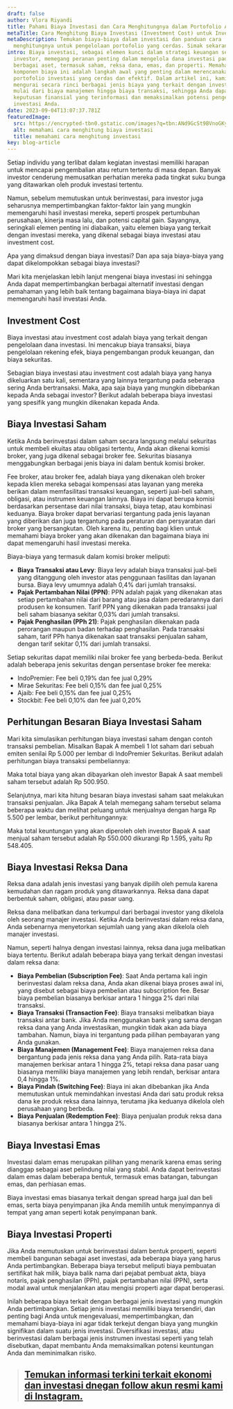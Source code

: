 ```yaml
---
draft: false
author: Vlora Riyandi
title: Pahami Biaya Investasi dan Cara Menghitungnya dalam Portofolio Anda
metaTitle: Cara Menghitung Biaya Investasi (Investment Cost) untuk Investor
metaDescription: Temukan biaya-biaya dalam investasi dan panduan cara
  menghitungnya untuk pengelolaan portofolio yang cerdas. Simak sekarang!"
intro: Biaya investasi, sebagai elemen kunci dalam strategi keuangan setiap
  investor, memegang peranan penting dalam mengelola dana investasi pada
  berbagai aset, termasuk saham, reksa dana, emas, dan properti. Memahami
  komponen biaya ini adalah langkah awal yang penting dalam merencanakan
  portofolio investasi yang cerdas dan efektif. Dalam artikel ini, kami akan
  mengurai secara rinci berbagai jenis biaya yang terkait dengan investasi ini,
  mulai dari biaya manajemen hingga biaya transaksi, sehingga Anda dapat membuat
  keputusan finansial yang terinformasi dan memaksimalkan potensi pengembalian
  investasi Anda.
date: 2023-09-04T13:07:37.781Z
featuredImage:
  src: https://encrypted-tbn0.gstatic.com/images?q=tbn:ANd9GcSt9BVnoGKyaluyEb9ByYBnPWjYg7L9b9mDpqCnZ_YTczaZzxvH
  alt: memahami cara menghitung biaya investasi
  title: memahami cara menghitung investasi
key: blog-article
---
```

Setiap individu yang terlibat dalam kegiatan investasi memiliki harapan untuk mencapai pengembalian atau return tertentu di masa depan. Banyak investor cenderung memusatkan perhatian mereka pada tingkat suku bunga yang ditawarkan oleh produk investasi tertentu.

Namun, sebelum memutuskan untuk berinvestasi, para investor juga seharusnya mempertimbangkan faktor-faktor lain yang mungkin memengaruhi hasil investasi mereka, seperti prospek pertumbuhan perusahaan, kinerja masa lalu, dan potensi capital gain. Sayangnya, seringkali elemen penting ini diabaikan, yaitu elemen biaya yang terkait dengan investasi mereka, yang dikenal sebagai biaya investasi atau investment cost.

Apa yang dimaksud dengan biaya investasi? Dan apa saja biaya-biaya yang dapat dikelompokkan sebagai biaya investasi?

Mari kita menjelaskan lebih lanjut mengenai biaya investasi ini sehingga Anda dapat mempertimbangkan berbagai alternatif investasi dengan pemahaman yang lebih baik tentang bagaimana biaya-biaya ini dapat memengaruhi hasil investasi Anda.

## Investment Cost

Biaya investasi atau investment cost adalah biaya yang terkait dengan pengelolaan dana investasi. Ini mencakup biaya transaksi, biaya pengelolaan rekening efek, biaya pengembangan produk keuangan, dan biaya sekuritas.

Sebagian biaya investasi atau investment cost adalah biaya yang hanya dikeluarkan satu kali, sementara yang lainnya tergantung pada seberapa sering Anda bertransaksi. Maka, apa saja biaya yang mungkin dibebankan kepada Anda sebagai investor? Berikut adalah beberapa biaya investasi yang spesifik yang mungkin dikenakan kepada Anda.

## Biaya Investasi Saham

Ketika Anda berinvestasi dalam saham secara langsung melalui sekuritas untuk membeli ekuitas atau obligasi tertentu, Anda akan dikenai komisi broker, yang juga dikenal sebagai broker fee. Sekuritas biasanya menggabungkan berbagai jenis biaya ini dalam bentuk komisi broker.

Fee broker, atau broker fee, adalah biaya yang dikenakan oleh broker kepada klien mereka sebagai kompensasi atas layanan yang mereka berikan dalam memfasilitasi transaksi keuangan, seperti jual-beli saham, obligasi, atau instrumen keuangan lainnya. Biaya ini dapat berupa komisi berdasarkan persentase dari nilai transaksi, biaya tetap, atau kombinasi keduanya. Biaya broker dapat bervariasi tergantung pada jenis layanan yang diberikan dan juga tergantung pada peraturan dan persyaratan dari broker yang bersangkutan. Oleh karena itu, penting bagi klien untuk memahami biaya broker yang akan dikenakan dan bagaimana biaya ini dapat memengaruhi hasil investasi mereka.

Biaya-biaya yang termasuk dalam komisi broker meliputi:

* **Biaya Transaksi atau Levy**: Biaya levy adalah biaya transaksi jual-beli yang ditanggung oleh investor atas penggunaan fasilitas dan layanan bursa. Biaya levy umumnya adalah 0,4% dari jumlah transaksi.
* **Pajak Pertambahan Nilai (PPN)**: PPN adalah pajak yang dikenakan atas setiap pertambahan nilai dari barang atau jasa dalam peredarannya dari produsen ke konsumen. Tarif PPN yang dikenakan pada transaksi jual beli saham biasanya sekitar 0,03% dari jumlah transaksi.
* **Pajak Penghasilan (PPh 21)**: Pajak penghasilan dikenakan pada perorangan maupun badan terhadap penghasilan. Pada transaksi saham, tarif PPh hanya dikenakan saat transaksi penjualan saham, dengan tarif sekitar 0,1% dari jumlah transaksi.

Setiap sekuritas dapat memiliki nilai broker fee yang berbeda-beda. Berikut adalah beberapa jenis sekuritas dengan persentase broker fee mereka:

* IndoPremier: Fee beli 0,19% dan fee jual 0,29%
* Mirae Sekuritas: Fee beli 0,15% dan fee jual 0,25%
* Ajaib: Fee beli 0,15% dan fee jual 0,25%
* Stockbit: Fee beli 0,10% dan fee jual 0,20%

## Perhitungan Besaran Biaya Investasi Saham

Mari kita simulasikan perhitungan biaya investasi saham dengan contoh transaksi pembelian. Misalkan Bapak A membeli 1 lot saham dari sebuah emiten senilai Rp 5.000 per lembar di IndoPremier Sekuritas. Berikut adalah perhitungan biaya transaksi pembeliannya:

Maka total biaya yang akan dibayarkan oleh investor Bapak A saat membeli saham tersebut adalah Rp 500.950.

Selanjutnya, mari kita hitung besaran biaya investasi saham saat melakukan transaksi penjualan. Jika Bapak A telah memegang saham tersebut selama beberapa waktu dan melihat peluang untuk menjualnya dengan harga Rp 5.500 per lembar, berikut perhitungannya:

Maka total keuntungan yang akan diperoleh oleh investor Bapak A saat menjual saham tersebut adalah Rp 550.000 dikurangi Rp 1.595, yaitu Rp 548.405.

## Biaya Investasi Reksa Dana

Reksa dana adalah jenis investasi yang banyak dipilih oleh pemula karena kemudahan dan ragam produk yang ditawarkannya. Reksa dana dapat berbentuk saham, obligasi, atau pasar uang.

Reksa dana melibatkan dana terkumpul dari berbagai investor yang dikelola oleh seorang manajer investasi. Ketika Anda berinvestasi dalam reksa dana, Anda sebenarnya menyetorkan sejumlah uang yang akan dikelola oleh manajer investasi.

Namun, seperti halnya dengan investasi lainnya, reksa dana juga melibatkan biaya tertentu. Berikut adalah beberapa biaya yang terkait dengan investasi dalam reksa dana:

* **Biaya Pembelian (Subscription Fee)**: Saat Anda pertama kali ingin berinvestasi dalam reksa dana, Anda akan dikenai biaya proses awal ini, yang disebut sebagai biaya pembelian atau subscription fee. Besar biaya pembelian biasanya berkisar antara 1 hingga 2% dari nilai transaksi.
* **Biaya Transaksi (Transaction Fee)**: Biaya transaksi melibatkan biaya transaksi antar bank. Jika Anda menggunakan bank yang sama dengan reksa dana yang Anda investasikan, mungkin tidak akan ada biaya tambahan. Namun, biaya ini tergantung pada pilihan pembayaran yang Anda gunakan.
* **Biaya Manajemen (Management Fee)**: Biaya manajemen reksa dana bergantung pada jenis reksa dana yang Anda pilih. Rata-rata biaya manajemen berkisar antara 1 hingga 2%, tetapi reksa dana pasar uang biasanya memiliki biaya manajemen yang lebih rendah, berkisar antara 0,4 hingga 1%.
* **Biaya Pindah (Switching Fee)**: Biaya ini akan dibebankan jika Anda memutuskan untuk memindahkan investasi Anda dari satu produk reksa dana ke produk reksa dana lainnya, terutama jika keduanya dikelola oleh perusahaan yang berbeda.
* **Biaya Penjualan (Redemption Fee)**: Biaya penjualan produk reksa dana biasanya berkisar antara 1 hingga 2%.

## Biaya Investasi Emas

Investasi dalam emas merupakan pilihan yang menarik karena emas sering dianggap sebagai aset pelindung nilai yang stabil. Anda dapat berinvestasi dalam emas dalam beberapa bentuk, termasuk emas batangan, tabungan emas, dan perhiasan emas.

Biaya investasi emas biasanya terkait dengan spread harga jual dan beli emas, serta biaya penyimpanan jika Anda memilih untuk menyimpannya di tempat yang aman seperti kotak penyimpanan bank.

## Biaya Investasi Properti

Jika Anda memutuskan untuk berinvestasi dalam bentuk properti, seperti membeli bangunan sebagai aset investasi, ada beberapa biaya yang harus Anda pertimbangkan. Beberapa biaya tersebut meliputi biaya pembuatan sertifikat hak milik, biaya balik nama dari pejabat pembuat akta, biaya notaris, pajak penghasilan (PPh), pajak pertambahan nilai (PPN), serta modal awal untuk menjalankan atau mengisi properti agar dapat beroperasi.

Inilah beberapa biaya terkait dengan berbagai jenis investasi yang mungkin Anda pertimbangkan. Setiap jenis investasi memiliki biaya tersendiri, dan penting bagi Anda untuk mengevaluasi, mempertimbangkan, dan memahami biaya-biaya ini agar tidak terkejut dengan biaya yang mungkin signifikan dalam suatu jenis investasi. Diversifikasi investasi, atau berinvestasi dalam berbagai jenis instrumen investasi seperti yang telah disebutkan, dapat membantu Anda memaksimalkan potensi keuntungan Anda dan meminimalkan risiko.

> ## **[T﻿emukan informasi terkini terkait ekonomi dan investasi dnegan follow akun resmi kami di Instagram. ](https://www.instagram.com/icx.id/)**